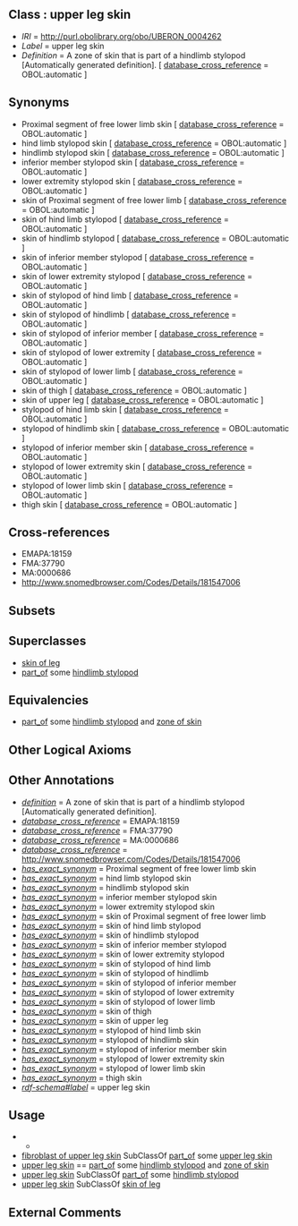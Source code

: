 
## Class : upper leg skin

 * *IRI* = http://purl.obolibrary.org/obo/UBERON_0004262
 * *Label* = upper leg skin
 * *Definition* = A zone of skin that is part of a hindlimb stylopod [Automatically generated definition]. [ [database_cross_reference](../../ef/oboInOwl#hasDbXref.md) = OBOL:automatic ]

## Synonyms

 * Proximal segment of free lower limb skin [ [database_cross_reference](../../ef/oboInOwl#hasDbXref.md) = OBOL:automatic ]
 * hind limb stylopod skin [ [database_cross_reference](../../ef/oboInOwl#hasDbXref.md) = OBOL:automatic ]
 * hindlimb stylopod skin [ [database_cross_reference](../../ef/oboInOwl#hasDbXref.md) = OBOL:automatic ]
 * inferior member stylopod skin [ [database_cross_reference](../../ef/oboInOwl#hasDbXref.md) = OBOL:automatic ]
 * lower extremity stylopod skin [ [database_cross_reference](../../ef/oboInOwl#hasDbXref.md) = OBOL:automatic ]
 * skin of Proximal segment of free lower limb [ [database_cross_reference](../../ef/oboInOwl#hasDbXref.md) = OBOL:automatic ]
 * skin of hind limb stylopod [ [database_cross_reference](../../ef/oboInOwl#hasDbXref.md) = OBOL:automatic ]
 * skin of hindlimb stylopod [ [database_cross_reference](../../ef/oboInOwl#hasDbXref.md) = OBOL:automatic ]
 * skin of inferior member stylopod [ [database_cross_reference](../../ef/oboInOwl#hasDbXref.md) = OBOL:automatic ]
 * skin of lower extremity stylopod [ [database_cross_reference](../../ef/oboInOwl#hasDbXref.md) = OBOL:automatic ]
 * skin of stylopod of hind limb [ [database_cross_reference](../../ef/oboInOwl#hasDbXref.md) = OBOL:automatic ]
 * skin of stylopod of hindlimb [ [database_cross_reference](../../ef/oboInOwl#hasDbXref.md) = OBOL:automatic ]
 * skin of stylopod of inferior member [ [database_cross_reference](../../ef/oboInOwl#hasDbXref.md) = OBOL:automatic ]
 * skin of stylopod of lower extremity [ [database_cross_reference](../../ef/oboInOwl#hasDbXref.md) = OBOL:automatic ]
 * skin of stylopod of lower limb [ [database_cross_reference](../../ef/oboInOwl#hasDbXref.md) = OBOL:automatic ]
 * skin of thigh [ [database_cross_reference](../../ef/oboInOwl#hasDbXref.md) = OBOL:automatic ]
 * skin of upper leg [ [database_cross_reference](../../ef/oboInOwl#hasDbXref.md) = OBOL:automatic ]
 * stylopod of hind limb skin [ [database_cross_reference](../../ef/oboInOwl#hasDbXref.md) = OBOL:automatic ]
 * stylopod of hindlimb skin [ [database_cross_reference](../../ef/oboInOwl#hasDbXref.md) = OBOL:automatic ]
 * stylopod of inferior member skin [ [database_cross_reference](../../ef/oboInOwl#hasDbXref.md) = OBOL:automatic ]
 * stylopod of lower extremity skin [ [database_cross_reference](../../ef/oboInOwl#hasDbXref.md) = OBOL:automatic ]
 * stylopod of lower limb skin [ [database_cross_reference](../../ef/oboInOwl#hasDbXref.md) = OBOL:automatic ]
 * thigh skin [ [database_cross_reference](../../ef/oboInOwl#hasDbXref.md) = OBOL:automatic ]

## Cross-references

 * EMAPA:18159
 * FMA:37790
 * MA:0000686
 * http://www.snomedbrowser.com/Codes/Details/181547006

## Subsets


## Superclasses

 * [skin of leg](../../UBERON/11/UBERON_0001511.md)
 * [part_of](../../BFO/50/BFO_0000050.md) some [hindlimb stylopod](../../UBERON/76/UBERON_0000376.md)

## Equivalencies

 * [part_of](../../BFO/50/BFO_0000050.md) some [hindlimb stylopod](../../UBERON/76/UBERON_0000376.md) and [zone of skin](../../UBERON/14/UBERON_0000014.md)

## Other Logical Axioms


## Other Annotations

 * *[definition](../../IAO/15/IAO_0000115.md)* = A zone of skin that is part of a hindlimb stylopod [Automatically generated definition].
 * *[database_cross_reference](../../ef/oboInOwl#hasDbXref.md)* = EMAPA:18159
 * *[database_cross_reference](../../ef/oboInOwl#hasDbXref.md)* = FMA:37790
 * *[database_cross_reference](../../ef/oboInOwl#hasDbXref.md)* = MA:0000686
 * *[database_cross_reference](../../ef/oboInOwl#hasDbXref.md)* = http://www.snomedbrowser.com/Codes/Details/181547006
 * *[has_exact_synonym](../../ym/oboInOwl#hasExactSynonym.md)* = Proximal segment of free lower limb skin
 * *[has_exact_synonym](../../ym/oboInOwl#hasExactSynonym.md)* = hind limb stylopod skin
 * *[has_exact_synonym](../../ym/oboInOwl#hasExactSynonym.md)* = hindlimb stylopod skin
 * *[has_exact_synonym](../../ym/oboInOwl#hasExactSynonym.md)* = inferior member stylopod skin
 * *[has_exact_synonym](../../ym/oboInOwl#hasExactSynonym.md)* = lower extremity stylopod skin
 * *[has_exact_synonym](../../ym/oboInOwl#hasExactSynonym.md)* = skin of Proximal segment of free lower limb
 * *[has_exact_synonym](../../ym/oboInOwl#hasExactSynonym.md)* = skin of hind limb stylopod
 * *[has_exact_synonym](../../ym/oboInOwl#hasExactSynonym.md)* = skin of hindlimb stylopod
 * *[has_exact_synonym](../../ym/oboInOwl#hasExactSynonym.md)* = skin of inferior member stylopod
 * *[has_exact_synonym](../../ym/oboInOwl#hasExactSynonym.md)* = skin of lower extremity stylopod
 * *[has_exact_synonym](../../ym/oboInOwl#hasExactSynonym.md)* = skin of stylopod of hind limb
 * *[has_exact_synonym](../../ym/oboInOwl#hasExactSynonym.md)* = skin of stylopod of hindlimb
 * *[has_exact_synonym](../../ym/oboInOwl#hasExactSynonym.md)* = skin of stylopod of inferior member
 * *[has_exact_synonym](../../ym/oboInOwl#hasExactSynonym.md)* = skin of stylopod of lower extremity
 * *[has_exact_synonym](../../ym/oboInOwl#hasExactSynonym.md)* = skin of stylopod of lower limb
 * *[has_exact_synonym](../../ym/oboInOwl#hasExactSynonym.md)* = skin of thigh
 * *[has_exact_synonym](../../ym/oboInOwl#hasExactSynonym.md)* = skin of upper leg
 * *[has_exact_synonym](../../ym/oboInOwl#hasExactSynonym.md)* = stylopod of hind limb skin
 * *[has_exact_synonym](../../ym/oboInOwl#hasExactSynonym.md)* = stylopod of hindlimb skin
 * *[has_exact_synonym](../../ym/oboInOwl#hasExactSynonym.md)* = stylopod of inferior member skin
 * *[has_exact_synonym](../../ym/oboInOwl#hasExactSynonym.md)* = stylopod of lower extremity skin
 * *[has_exact_synonym](../../ym/oboInOwl#hasExactSynonym.md)* = stylopod of lower limb skin
 * *[has_exact_synonym](../../ym/oboInOwl#hasExactSynonym.md)* = thigh skin
 * *[rdf-schema#label](../../el/rdf-schema#label.md)* = upper leg skin

## Usage

 * -
 * [fibroblast of upper leg skin](../../CL/14/CL_2000014.md) SubClassOf [part_of](../../BFO/50/BFO_0000050.md) some [upper leg skin](../../UBERON/62/UBERON_0004262.md)
 * [upper leg skin](../../UBERON/62/UBERON_0004262.md) == [part_of](../../BFO/50/BFO_0000050.md) some [hindlimb stylopod](../../UBERON/76/UBERON_0000376.md) and [zone of skin](../../UBERON/14/UBERON_0000014.md)
 * [upper leg skin](../../UBERON/62/UBERON_0004262.md) SubClassOf [part_of](../../BFO/50/BFO_0000050.md) some [hindlimb stylopod](../../UBERON/76/UBERON_0000376.md)
 * [upper leg skin](../../UBERON/62/UBERON_0004262.md) SubClassOf [skin of leg](../../UBERON/11/UBERON_0001511.md)

## External Comments

